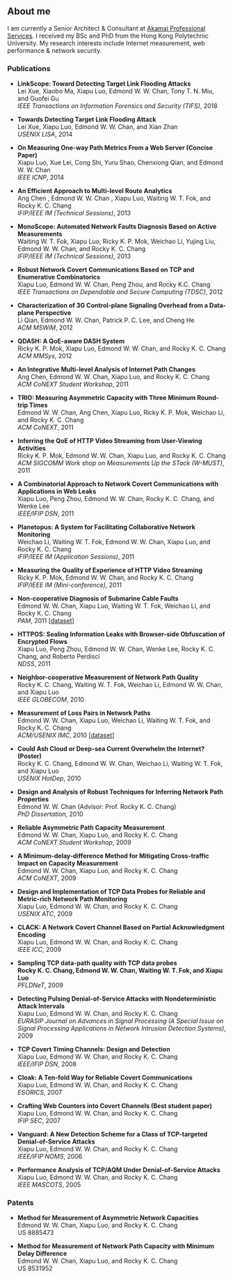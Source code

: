 ## About me

<!--<img src="images/edmond.jpg" alt="Edmond W. W. Chan" style="width:25%;">-->

I am currently a Senior Architect & Consultant at [Akamai Professional Services](http://www.akamai.com/). I received my BSc and PhD from the Hong Kong Polytechnic University. My research interests include Internet measurement, web performance & network security.

### Publications

- **LinkScope: Toward Detecting Target Link Flooding Attacks**  
Lei Xue, Xiaobo Ma, Xiapu Luo, Edmond W. W. Chan, Tony T. N. Miu, and Guofei Gu  
_IEEE Transactions on Information Forensics and Security (TIFS)_, 2018  

- **Towards Detecting Target Link Flooding Attack**  
Lei Xue, Xiapu Luo, Edmond W. W. Chan, and Xian Zhan  
_USENIX LISA_, 2014  

- **On Measuring One-way Path Metrics From a Web Server (Concise Paper)**  
Xiapu Luo, Xue Lei, Cong Shi, Yuru Shao, Chenxiong Qian, and Edmond W. W. Chan  
_IEEE ICNP_, 2014  

- **An Efficient Approach to Multi-level Route Analytics**  
Ang Chen ,  Edmond W. W. Chan ,  Xiapu Luo, Waiting W. T. Fok,  and  Rocky K. C. Chang  
_IFIP/IEEE IM (Technical Sessions)_, 2013  

- **MonoScope: Automated Network Faults Diagnosis Based on Active Measurements**  
Waiting W. T. Fok, Xiapu Luo, Ricky K. P. Mok, Weichao Li, Yujing Liu, Edmond W. W. Chan, and  Rocky K. C. Chang  
_IFIP/IEEE IM (Technical Sessions)_, 2013  

- **Robust Network Covert Communications Based on TCP and Enumerative Combinatorics**  
Xiapu Luo, Edmond W. W. Chan, Peng Zhou, and Rocky K.C. Chang  
_IEEE Transactions on Dependable and Secure Computing (TDSC)_, 2012  

- **Characterization of 3G Control-plane Signaling Overhead from a Data-plane Perspective**  
Li Qian, Edmond W. W. Chan, Patrick P. C. Lee, and Cheng He  
_ACM MSWiM_, 2012  

- **QDASH: A QoE-aware DASH System**  
Ricky K. P. Mok, Xiapu Luo, Edmond W. W. Chan, and Rocky K. C. Chang  
_ACM MMSys_, 2012  

- **An Integrative Multi-level Analysis of Internet Path Changes**  
Ang Chen, Edmond W. W. Chan, Xiapu Luo, and Rocky K. C. Chang  
_ACM CoNEXT Student Workshop_, 2011  

- **TRIO: Measuring Asymmetric Capacity with Three Minimum Round-trip Times**  
Edmond W. W. Chan, Ang Chen, Xiapu Luo, Ricky K. P. Mok, Weichao Li, and Rocky K. C. Chang  
_ACM CoNEXT_, 2011  

- **Inferring the QoE of HTTP Video Streaming from  User-Viewing Activities**  
Ricky K. P. Mok, Edmond W. W. Chan, Xiapu Luo, and Rocky K. C. Chang  
_ACM SIGCOMM Work shop on Measurements Up the STack (W-MUST)_, 2011  

- **A Combinatorial Approach to Network Covert Communications with Applications in Web Leaks**  
Xiapu Luo, Peng Zhou, Edmond W. W. Chan, Rocky K. C. Chang, and Wenke Lee  
_IEEE/IFIP DSN_, 2011  

- **Planetopus: A System for Facilitating Collaborative Network Monitoring**  
Weichao Li,  Waiting W. T. Fok, Edmond W. W. Chan, Xiapu Luo, and Rocky K. C. Chang   
_IFIP/IEEE IM (Application Sessions)_, 2011  

- **Measuring the Quality of Experience of HTTP Video Streaming**  
Ricky K. P. Mok, Edmond W. W. Chan, and  Rocky K. C. Chang  
_IFIP/IEEE IM (Mini-conference)_, 2011  

- **Non-cooperative Diagnosis of Submarine Cable Faults**  
Edmond W. W. Chan,  Xiapu Luo, Waiting W. T. Fok, Weichao Li, and Rocky K. C. Chang  
_PAM_, 2011 [[dataset](http://www4.comp.polyu.edu.hk/~oneprobe/dataset.php)]  

- **HTTPOS: Sealing Information Leaks with Browser-side Obfuscation of Encrypted Flows**  
Xiapu Luo, Peng Zhou, Edmond W. W. Chan,  Wenke Lee,  Rocky K. C. Chang, and Roberto Perdisci  
_NDSS_, 2011  

- **Neighbor-cooperative Measurement of Network Path Quality**  
Rocky K. C. Chang, Waiting W. T. Fok, Weichao Li, Edmond W. W. Chan, and Xiapu Luo  
_IEEE GLOBECOM_, 2010  

- **Measurement of Loss Pairs in Network Paths**  
Edmond W. W. Chan, Xiapu Luo, Weichao Li, Waiting W. T. Fok, and Rocky K. C. Chang  
_ACM/USENIX IMC_, 2010 [[dataset](http://www4.comp.polyu.edu.hk/~oneprobe/dataset.php)]  

- **Could Ash Cloud or Deep-sea Current Overwhelm the Internet? (Poster)**  
Rocky K. C. Chang, Edmond W. W. Chan, Weichao Li, Waiting W. T. Fok, and Xiapu Luo  
_USENIX HotDep_, 2010  

- **Design and Analysis of Robust Techniques for Inferring Network Path Properties**  
Edmond W. W. Chan (Advisor: Prof. Rocky K. C. Chang)  
_PhD Dissertation_, 2010  

- **Reliable Asymmetric Path Capacity Measurement**  
Edmond W. W. Chan, Xiapu Luo, and Rocky K. C. Chang  
_ACM CoNEXT Student Workshop_, 2009  

- **A Minimum-delay-difference Method for Mitigating Cross-traffic Impact on Capacity Measurement**  
Edmond W. W. Chan, Xiapu Luo, and Rocky K. C. Chang  
_ACM CoNEXT_, 2009  

- **Design and Implementation of TCP Data Probes for Reliable and Metric-rich Network Path Monitoring**  
Xiapu Luo, Edmond W. W. Chan, and Rocky K. C. Chang  
_USENIX ATC_, 2009  

- **CLACK: A Network Covert Channel Based on Partial Acknowledgment Encoding**  
Xiapu Luo, Edmond W. W. Chan, and Rocky K. C. Chang  
_IEEE ICC_, 2009  

- **Sampling TCP data-path quality with TCP data probes  
Rocky K. C. Chang, Edmond W. W. Chan, Waiting W. T. Fok, and Xiapu Luo**  
_PFLDNeT_, 2009  

- **Detecting Pulsing Denial-of-Service Attacks with Nondeterministic Attack Intervals**  
Xiapu Luo, Edmond W. W. Chan, and Rocky K. C. Chang  
_EURASIP Journal on Advances in Signal Processing (A Special Issue on Signal Processing Applications in Network Intrusion Detection Systems)_, 2009  

- **TCP Covert Timing Channels: Design and Detection**  
Xiapu Luo, Edmond W. W. Chan, and Rocky K. C. Chang  
_IEEE/IFIP DSN_, 2008  

- **Cloak: A Ten-fold Way for Reliable Covert Communications**  
Xiapu Luo, Edmond W. W. Chan, and Rocky K. C. Chang  
_ESORICS_, 2007  

- **Crafting Web Counters into Covert Channels (Best student paper)**  
Xiapu Luo, Edmond W. W. Chan, and Rocky K. C. Chang  
_IFIP SEC_, 2007  

- **Vanguard: A New Detection Scheme for a Class of TCP-targeted Denial-of-Service Attacks**  
Xiapu Luo, Edmond W. W. Chan, and Rocky K. C. Chang  
_IEEE/IFIP NOMS_, 2006  

- **Performance Analysis of TCP/AQM Under Denial-of-Service Attacks**  
Xiapu Luo, Edmond W. W. Chan, and Rocky K. C. Chang  
_IEEE MASCOTS_, 2005  

### Patents

- **Method for Measurement of Asymmetric Network Capacities**  
Edmond W. W. Chan,  Xiapu Luo,  and Rocky K. C. Chang  
US 8885473  

- **Method for Measurement of Network Path Capacity with Minimum Delay Difference**  
Edmond W. W. Chan,  Xiapu Luo,  and Rocky K. C. Chang  
US 8531952  
